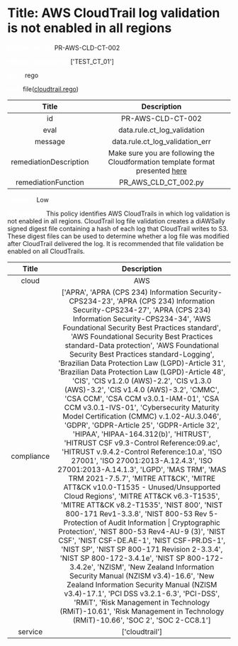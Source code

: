 



# Title: AWS CloudTrail log validation is not enabled in all regions


***<font color="white">Master Test Id:</font>*** PR-AWS-CLD-CT-002

***<font color="white">Master Snapshot Id:</font>*** ['TEST_CT_01']

***<font color="white">type:</font>*** rego

***<font color="white">rule:</font>*** file([cloudtrail.rego])  
  
  
  
  

|Title|Description|
| :---: | :---: |
|id|PR-AWS-CLD-CT-002|
|eval|data.rule.ct_log_validation|
|message|data.rule.ct_log_validation_err|
|remediationDescription|Make sure you are following the Cloudformation template format presented <a href='https://docs.aws.amazon.com/AWSCloudFormation/latest/UserGuide/aws-resource-kms-key.html#cfn-kms-key-enablekeyrotation' target='_blank'>here</a>|
|remediationFunction|PR_AWS_CLD_CT_002.py|


***<font color="white">Severity:</font>*** Low

***<font color="white">Description:</font>*** This policy identifies AWS CloudTrails in which log validation is not enabled in all regions. CloudTrail log file validation creates a diAWSally signed digest file containing a hash of each log that CloudTrail writes to S3. These digest files can be used to determine whether a log file was modified after CloudTrail delivered the log. It is recommended that file validation be enabled on all CloudTrails.  
  
  

|Title|Description|
| :---: | :---: |
|cloud|AWS|
|compliance|['APRA', 'APRA (CPS 234) Information Security-CPS234-23', 'APRA (CPS 234) Information Security-CPS234-27', 'APRA (CPS 234) Information Security-CPS234-34', 'AWS Foundational Security Best Practices standard', 'AWS Foundational Security Best Practices standard-Data protection', 'AWS Foundational Security Best Practices standard-Logging', 'Brazilian Data Protection Law (LGPD)-Article 31', 'Brazilian Data Protection Law (LGPD)-Article 48', 'CIS', 'CIS v1.2.0 (AWS)-2.2', 'CIS v1.3.0 (AWS)-3.2', 'CIS v1.4.0 (AWS)-3.2', 'CMMC', 'CSA CCM', 'CSA CCM v3.0.1-IAM-01', 'CSA CCM v3.0.1-IVS-01', 'Cybersecurity Maturity Model Certification (CMMC) v.1.02-AU.3.046', 'GDPR', 'GDPR-Article 25', 'GDPR-Article 32', 'HIPAA', 'HIPAA-164.312(b)', 'HITRUST', 'HITRUST CSF v9.3-Control Reference:09.ac', 'HITRUST v.9.4.2-Control Reference:10.a', 'ISO 27001', 'ISO 27001:2013-A.12.4.3', 'ISO 27001:2013-A.14.1.3', 'LGPD', 'MAS TRM', 'MAS TRM 2021-7.5.7', 'MITRE ATT&CK', 'MITRE ATT&CK v10.0-T1535 - Unused/Unsupported Cloud Regions', 'MITRE ATT&CK v6.3-T1535', 'MITRE ATT&CK v8.2-T1535', 'NIST 800', 'NIST 800-171 Rev1-3.3.8', 'NIST 800-53 Rev 5-Protection of Audit Information \| Cryptographic Protection', 'NIST 800-53 Rev4-AU-9 (3)', 'NIST CSF', 'NIST CSF-DE.AE-1', 'NIST CSF-PR.DS-1', 'NIST SP', 'NIST SP 800-171 Revision 2-3.3.4', 'NIST SP 800-172-3.4.1e', 'NIST SP 800-172-3.4.2e', 'NZISM', 'New Zealand Information Security Manual (NZISM v3.4)-16.6', 'New Zealand Information Security Manual (NZISM v3.4)-17.1', 'PCI DSS v3.2.1-6.3', 'PCI-DSS', 'RMiT', 'Risk Management in Technology (RMiT)-10.61', 'Risk Management in Technology (RMiT)-10.66', 'SOC 2', 'SOC 2-CC8.1']|
|service|['cloudtrail']|



[cloudtrail.rego]: https://github.com/prancer-io/prancer-compliance-test/tree/master/aws/cloud/cloudtrail.rego
